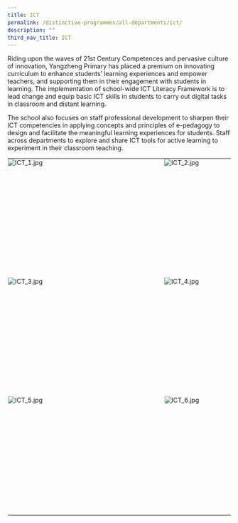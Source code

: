 ```yaml
---
title: ICT
permalink: /distinctive-programmes/all-departments/ict/
description: ""
third_nav_title: ICT
---
```

Riding upon the waves of 21st Century Competences and pervasive culture of innovation, Yangzheng Primary has placed a premium on innovating curriculum to enhance students’ learning experiences and empower teachers, and supporting them in their engagement with students in learning. The implementation of school-wide ICT Literacy Framework is to lead change and equip basic ICT skills in students to carry out digital tasks in classroom and distant learning.

  

The school also focuses on staff professional development to sharpen their ICT competencies in applying concepts and principles of e-pedagogy to design and facilitate the meaningful learning experiences for students. Staff across departments to explore and share ICT tools for active learning to experiment in their classroom teaching.

  

<table style="margin: auto; outline: 0px; padding: 0px; border-collapse: collapse; clear: both; border: 1px solid transparent; table-layout: fixed;" class="ive_eobj_center ives_tab_kosong"><tbody style="margin: 0px; outline: 0px; padding: 0px;"><tr style="margin: 0px; outline: 0px; padding: 0px;"><td style="margin: 0px; outline: 0px; padding: 0px 15px 15px 0px; vertical-align: top;"><img style="margin: auto; outline: 0px; padding: 0px; border: none; max-width: 100%; clear: both; display: block; width: 337px; height: 252px;" class="ive_eobj_center" alt="ICT_1.jpg" src="![](/images/ICT_1.jpeg)"></td><td style="margin: 0px; outline: 0px; padding: 0px 15px 15px 0px; vertical-align: top;"><img style="margin: auto; outline: 0px; padding: 0px; border: none; max-width: 100%; clear: both; display: block; width: 337px; height: 252px;" class="ive_eobj_center" alt="ICT_2.jpg" src="![](/images/ICT_2.jpeg)"></td></tr><tr style="margin: 0px; outline: 0px; padding: 0px;"><td style="margin: 0px; outline: 0px; padding: 0px 15px 15px 0px; vertical-align: top;"><img style="margin: auto; outline: 0px; padding: 0px; border: none; max-width: 100%; clear: both; display: block; width: 337px; height: 252px;" class="ive_eobj_center" alt="ICT_3.jpg" src="![](/images/ICT_3.jpeg)"></td><td style="margin: 0px; outline: 0px; padding: 0px 15px 15px 0px; vertical-align: top;"><img style="margin: auto; outline: 0px; padding: 0px; border: none; max-width: 100%; clear: both; display: block; width: 337px; height: 252px;" class="ive_eobj_center" alt="ICT_4.jpg" src="![](/images/ICT_4.jpeg)"></td></tr><tr style="margin: 0px; outline: 0px; padding: 0px;"><td style="margin: 0px; outline: 0px; padding: 0px 15px 15px 0px; vertical-align: top;"><img style="margin: auto; outline: 0px; padding: 0px; border: none; max-width: 100%; clear: both; display: block; width: 337px; height: 252px;" class="ive_eobj_center" alt="ICT_5.jpg" src="![](/images/ICT_5.jpeg)"></td><td style="margin: 0px; outline: 0px; padding: 0px 15px 15px 0px; vertical-align: top;"><img style="margin: auto; outline: 0px; padding: 0px; border: none; max-width: 100%; clear: both; display: block; width: 336px; height: 251px;" class="ive_eobj_center" alt="ICT_6.jpg" src="![](/images/ICT_6.jpeg)"></td></tr></tbody></table>